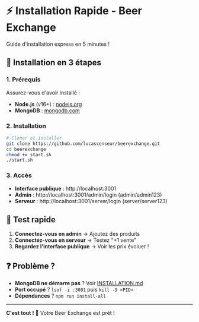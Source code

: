 # ⚡ Installation Rapide - Beer Exchange

Guide d'installation express en 5 minutes !

## 🚀 Installation en 3 étapes

### 1. Prérequis
Assurez-vous d'avoir installé :
- **Node.js** (v16+) : [nodejs.org](https://nodejs.org/)
- **MongoDB** : [mongodb.com](https://www.mongodb.com/try/download/community)

### 2. Installation
```bash
# Cloner et installer
git clone https://github.com/lucascenseur/beerexchange.git
cd beerexchange
chmod +x start.sh
./start.sh
```

### 3. Accès
- **Interface publique** : http://localhost:3001
- **Admin** : http://localhost:3001/admin/login (admin/admin123)
- **Serveur** : http://localhost:3001/server/login (server/server123)

## 🎯 Test rapide

1. **Connectez-vous en admin** → Ajoutez des produits
2. **Connectez-vous en serveur** → Testez "+1 vente"
3. **Regardez l'interface publique** → Voir les prix évoluer !

## ❓ Problème ?

- **MongoDB ne démarre pas** ? Voir [INSTALLATION.md](INSTALLATION.md#dépannage)
- **Port occupé** ? `lsof -i :3001` puis `kill -9 <PID>`
- **Dépendances** ? `npm run install-all`

---

**C'est tout !** 🍺 Votre Beer Exchange est prêt !

